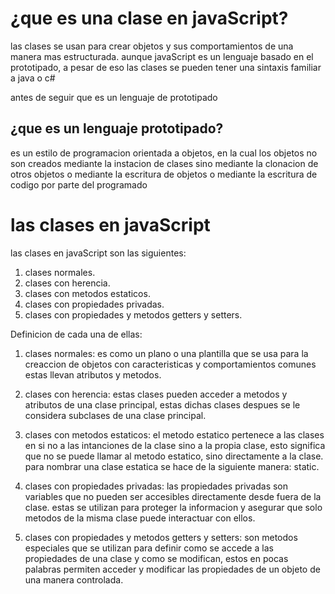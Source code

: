 # ¿que es una clase en javaScript?
las clases se usan para crear objetos y sus comportamientos de una manera mas estructurada. aunque javaScript es un lenguaje basado en el prototipado, a pesar de eso las clases se pueden tener una sintaxis familiar a java o c#

antes de seguir que es un lenguaje de prototipado
## ¿que es un lenguaje prototipado? 

es un estilo de programacion orientada a objetos, en la cual los objetos no son creados mediante la instacion de clases sino mediante la clonacion de otros objetos o mediante la escritura de objetos o mediante la escritura de codigo por parte del programado


# las clases en javaScript 

las clases en javaScript son las siguientes: 
1. clases normales.
2. clases con herencia.
3. clases con metodos estaticos.
4. clases con propiedades privadas.
5. clases con propiedades y metodos getters y setters.



Definicion de cada una de ellas: 

1. clases normales: 
es como un plano o una plantilla que se usa para la creaccion de objetos con caracteristicas y comportamientos comunes 
estas llevan atributos y metodos. 

2. clases con herencia: 
estas clases pueden acceder a metodos y atributos de una clase principal, estas dichas clases despues se le considera subclases
de una clase principal. 

3. clases con metodos estaticos: 
el metodo estatico pertenece a las clases en si no a las intanciones de la clase sino a la propia clase, esto significa que no se puede llamar al metodo estatico, sino directamente a la clase.
para nombrar una clase estatica se hace de la siguiente manera:
static.

4. clases con propiedades privadas: 
las propiedades privadas son variables que no pueden ser accesibles directamente desde fuera de la clase. estas se utilizan para proteger la informacion y asegurar que solo metodos de la misma clase puede interactuar con ellos.

5. clases con propiedades y metodos getters y setters:
son metodos especiales que se utilizan para definir como se accede a las propiedades de una clase y como se modifican,
estos en pocas palabras permiten acceder y modificar las propiedades de un objeto de una manera controlada.
